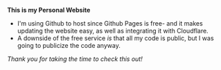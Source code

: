 **This is my Personal Website** <br>
- I'm using Github to host since Github Pages is free- and it makes updating the website easy, as well as integrating it with Cloudflare. <br>
- A downside of the free service _is_ that all my code is public, but I was going to publicize the code anyway. <br>

_Thank you for taking the time to check this out!_
